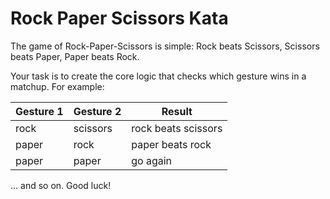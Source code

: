 # Rock Paper Scissors Kata

The game of Rock-Paper-Scissors is simple: Rock beats Scissors, Scissors beats Paper, Paper beats Rock.

Your task is to create the core logic that checks which gesture wins in a matchup. For example:

| Gesture 1 | Gesture 2 | Result              |
| --------- | --------- | ------------------- |
| rock      | scissors  | rock beats scissors |
| paper     | rock      | paper beats rock    |
| paper     | paper     | go again            |

... and so on. Good luck!
